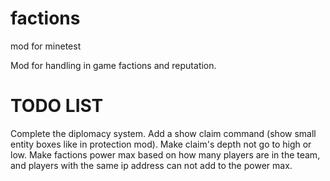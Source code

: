 # factions
mod for minetest

Mod for handling in game factions and reputation.

# TODO LIST
Complete the diplomacy system.
Add a show claim command (show small entity boxes like in protection mod).
Make claim's depth not go to high or low.
Make factions power max based on how many players are in the team, and players with the same ip address can not add to the power max.